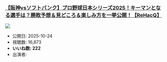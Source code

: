 ### [【阪神vsソフトバンク】プロ野球日本シリーズ2025！キーマンとなる選手は？勝敗予想＆見どころ＆楽しみ方を一挙公開！【ReHacQ】](https://www.youtube.com/watch?v=yDV1C_EGh0I)
[![](https://img.youtube.com/vi/yDV1C_EGh0I/sddefault.jpg)](https://www.youtube.com/watch?v=yDV1C_EGh0I)
-   公開日: 2025-10-24
-   視聴数: 16,873
-   **いいね数: 222**
-   出演者: 
